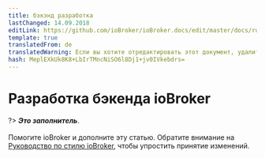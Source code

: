 ```yaml
---
title: бэкэнд разработка
lastChanged: 14.09.2018
editLink: https://github.com/ioBroker/ioBroker.docs/edit/master/docs/ru/dev/controller.md
template: true
translatedFrom: de
translatedWarning: Если вы хотите отредактировать этот документ, удалите поле «translatedFrom», в противном случае этот документ будет снова автоматически переведен
hash: MeplEXkUk8K8+LbIrTMncNiSO6l8Dj1+jv0IVkebdrs=
---
```

# Разработка бэкенда ioBroker
?> ***Это заполнитель***.<br><br> Помогите ioBroker и дополните эту статью. Обратите внимание на [Руководство по стилю ioBroker](https://www.iobroker.net/#de/documentation/community/styleguidedoc.md), чтобы упростить принятие изменений.
